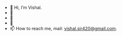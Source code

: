 - 👋 Hi, I’m Vishal.
- 👀 
- 🌱 
- 💞️ 
- 📫 How to reach me, mail: vishal.sir420@gmail.com.

<!---
CoedWriter/CoedWriter is a ✨ special ✨ repository because its `README.md` (this file) appears on your GitHub profile.
You can click the Preview link to take a look at your changes.
--->
